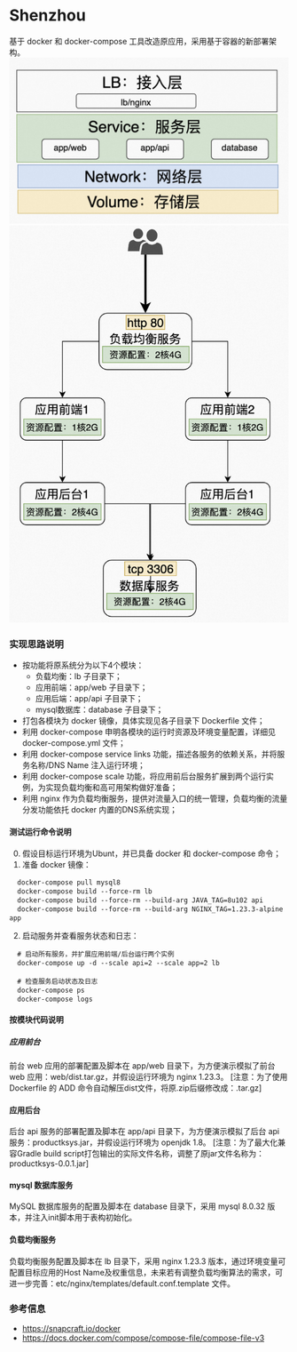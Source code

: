 # Shenzhou
基于 docker 和 docker-compose 工具改造原应用，采用基于容器的新部署架构。
![分层架构图](./layers.png "分层架构示意图")
![部署结构示意图](./picture.png "部署结构示意图")

### 实现思路说明
* 按功能将原系统分为以下4个模块：
  + 负载均衡：lb 子目录下；
  + 应用前端：app/web 子目录下；
  + 应用后端：app/api 子目录下；
  + mysql数据库：database 子目录下；
* 打包各模块为 docker 镜像，具体实现见各子目录下 Dockerfile 文件；
* 利用 docker-compose 申明各模块的运行时资源及环境变量配置，详细见 docker-compose.yml 文件；
* 利用 docker-compose service links 功能，描述各服务的依赖关系，并将服务名称/DNS Name 注入运行环境；
* 利用 docker-compose scale 功能，将应用前后台服务扩展到两个运行实例，为实现负载均衡和高可用架构做好准备；
* 利用 nginx 作为负载均衡服务，提供对流量入口的统一管理，负载均衡的流量分发功能依托 docker 内置的DNS系统实现；

#### 测试运行命令说明
0. 假设目标运行环境为Ubunt，并已具备 docker 和 docker-compose 命令；
1. 准备 docker 镜像：
```
  docker-compose pull mysql8
  docker-compose build --force-rm lb
  docker-compose build --force-rm --build-arg JAVA_TAG=8u102 api
  docker-compose build --force-rm --build-arg NGINX_TAG=1.23.3-alpine app
```
2. 启动服务并查看服务状态和日志：
```
  # 启动所有服务，并扩展应用前端/后台运行两个实例
  docker-compose up -d --scale api=2 --scale app=2 lb
  
  # 检查服务启动状态及日志
  docker-compose ps
  docker-compose logs
```

#### 按模块代码说明
##### 应用前台
前台 web 应用的部署配置及脚本在 app/web 目录下，为方便演示模拟了前台 web 应用：web/dist.tar.gz，并假设运行环境为 nginx 1.23.3。
[注意：为了使用 Dockerfile 的 ADD 命令自动解压dist文件，将原.zip后缀修改成：.tar.gz]

#### 应用后台
后台 api 服务的部署配置及脚本在 app/api 目录下，为方便演示模拟了后台 api 服务：productksys.jar，并假设运行环境为 openjdk 1.8。
[注意：为了最大化兼容Gradle build script打包输出的实际文件名称，调整了原jar文件名称为：productksys-0.0.1.jar]

#### mysql 数据库服务
MySQL 数据库服务的配置及脚本在 database 目录下，采用 mysql 8.0.32 版本，并注入init脚本用于表构初始化。

#### 负载均衡服务
负载均衡服务配置及脚本在 lb 目录下，采用 nginx 1.23.3 版本，通过环境变量可配置目标应用的Host Name及权重信息，未来若有调整负载均衡算法的需求，可进一步完善：etc/nginx/templates/default.conf.template 文件。


### 参考信息
* https://snapcraft.io/docker
* https://docs.docker.com/compose/compose-file/compose-file-v3
